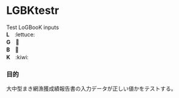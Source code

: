 # LGBKtestr
Test LoGBooK inputs  
**L**　:lettuce:  
**G**　:garlic:  
**B**　:bacon:  
**K**　:kiwi:  

### 目的
大中型まき網漁獲成績報告書の入力データが正しい値かをテストする。
